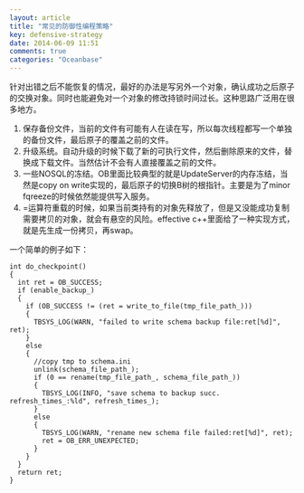 ```yaml
---
layout: article
title: "常见的防御性编程策略"
key: defensive-strategy
date: 2014-06-09 11:51
comments: true
categories: "Oceanbase"
---
```


  针对出错之后不能恢复的情况，最好的办法是写另外一个对象，确认成功之后原子的交换对象。同时也能避免对一个对象的修改持锁时间过长。这种思路广泛用在很多地方。

  1. 保存备份文件，当前的文件有可能有人在读在写，所以每次线程都写一个单独的备份文件，最后原子的覆盖之前的文件。
  2. 升级系统。自动升级的时候下载了新的可执行文件，然后删除原来的文件，替换成下载文件。当然估计不会有人直接覆盖之前的文件。
  3. 一些NOSQL的冻结。OB里面比较典型的就是UpdateServer的内存冻结，当然是copy on write实现的，最后原子的切换B树的根指针。主要是为了minor fqreeze的时候依然能提供写入服务。
  4. =运算符重载的时候，如果当前类持有的对象先释放了，但是又没能成功复制需要拷贝的对象，就会有悬空的风险。effective c++里面给了一种实现方式，就是先生成一份拷贝，再swap。

一个简单的例子如下：

	int do_checkpoint()
	{
	  int ret = OB_SUCCESS;
	  if (enable_backup_)
	  {
	    if (OB_SUCCESS != (ret = write_to_file(tmp_file_path_)))
	    {
	      TBSYS_LOG(WARN, "failed to write schema backup file:ret[%d]", ret);
	    }
	    else
	    {
	      //copy tmp to schema.ini
	      unlink(schema_file_path_);
	      if (0 == rename(tmp_file_path_, schema_file_path_))
	      {
	        TBSYS_LOG(INFO, "save schema to backup succ. refresh_times_:%ld", refresh_times_);
	      }
	      else
	      {
	        TBSYS_LOG(WARN, "rename new schema file failed:ret[%d]", ret);
	        ret = OB_ERR_UNEXPECTED;
	      }
	    }
	  }
	  return ret;
	}
